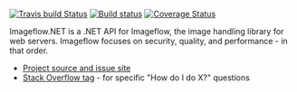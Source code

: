 [![Travis build Status](https://travis-ci.org/imazen/dotnet-imageflow.svg?branch=master)](https://travis-ci.org/imazen/dotnet-imageflow)
[![Build status](https://ci.appveyor.com/api/projects/status/vqfofqe3bwqwdu4a?svg=true)](https://ci.appveyor.com/project/imazen/dotnet-imageflow)
[![Coverage Status](https://codecov.io/gh/imazen/dotnet-imageflow/branch/master/graph/badge.svg)](https://codecov.io/gh/imazen/dotnet-imageflow)


Imageflow.NET is a .NET API for Imageflow, the image handling library for web servers. Imageflow focuses on security, quality, and performance - in that order.


* [Project source and issue site](https://github.com/imazen/dotnet-imageflow)
* [Stack Overflow tag](http://stackoverflow.com/questions/tagged/imageflow.net) - for specific "How do I do X?" questions